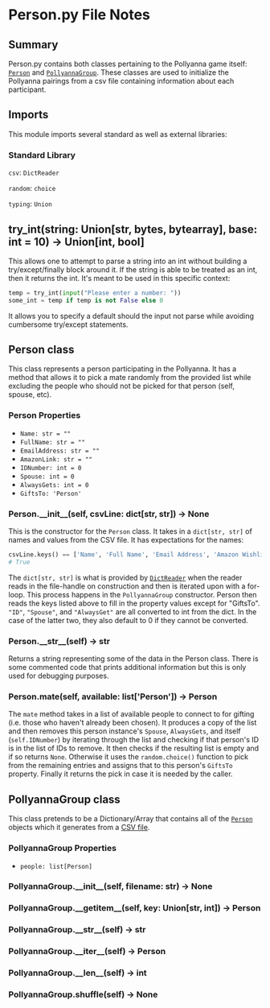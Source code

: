 # Person.py File Notes #

## Summary ##

Person.py contains both classes pertaining to the Pollyanna game itself: [`Person`](#person-class) and [`PollyannaGroup`](#pollyannagroup-class). These classes are used to initialize the Pollyanna pairings from a csv file containing information about each participant.

## Imports ##

This module imports several standard as well as external libraries:

### Standard Library ###

`csv`: `DictReader`

`random`: `choice`

`typing`: `Union`

## try_int(string: Union\[str, bytes, bytearray\], base: int = 10) -> Union\[int, bool\] ##

This allows one to attempt to parse a string into an int without building a try/except/finally block around it. If the string is able to be treated as an int, then it returns the int. It's meant to be used in this specific context:

```python
temp = try_int(input("Please enter a number: "))
some_int = temp if temp is not False else 0
```

It allows you to specify a default should the input not parse while avoiding cumbersome try/except statements.

## Person class ##

This class represents a person participating in the Pollyanna. It has a method that allows it to pick a mate randomly from the provided list while excluding the people who should not be picked for that person (self, spouse, etc).

### Person Properties ###

- `Name: str = ""`
- `FullName: str = ""`
- `EmailAddress: str = ""`
- `AmazonLink: str = ""`
- `IDNumber: int = 0`
- `Spouse: int = 0`
- `AlwaysGets: int = 0`
- `GiftsTo: 'Person'`

### Person.\_\_init\_\_(self, csvLine: dict\[str, str\]) -> None ###

This is the constructor for the `Person` class. It takes in a `dict[str, str]` of names and values from the CSV file. It has expectations for the names:

```python
csvLine.keys() == ['Name', 'Full Name', 'Email Address', 'Amazon Wishlist', 'ID', 'Spouse', 'I ALWAYS Get']
# True
```

The `dict[str, str]` is what is provided by [`DictReader`][csvLib-dictreader] when the reader reads in the file-handle on construction and then is iterated upon with a for-loop. This process happens in the `PollyannaGroup` constructor. Person then reads the keys listed above to fill in the property values except for "GiftsTo". `"ID"`, `"Spouse"`, and `"AlwaysGet"` are all converted to int from the dict. In the case of the latter two, they also default to 0 if they cannot be converted.

### Person.\_\_str\_\_(self) -> str ###

Returns a string representing some of the data in the Person class. There is some commented code that prints additional information but this is only used for debugging purposes.

### Person.mate(self, available: list\['Person'\]) -> Person ###

The `mate` method takes in a list of available people to connect to for gifting (i.e. those who haven't already been chosen). It produces a copy of the list and then removes this person instance's `Spouse`, `AlwaysGets`, and itself (`self.IDNumber`) by iterating through the list and checking if that person's ID is in the list of IDs to remove. It then checks if the resulting list is empty and if so returns `None`. Otherwise it uses the `random.choice()` function to pick from the remaining entries and assigns that to this person's `GiftsTo` property. Finally it returns the pick in case it is needed by the caller.

## PollyannaGroup class ##

This class pretends to be a Dictionary/Array that contains all of the [`Person`](#Person-class) objects which it generates from a [CSV file](https://github.com/GinoMan/PyPollyanna/blob/master/docs/data.md).

### PollyannaGroup Properties ###

- `people: list[Person]`

### PollyannaGroup.\_\_init\_\_(self, filename: str) -> None ###

### PollyannaGroup.\_\_getitem\_\_(self, key: Union\[str, int\]) -> Person ###

### PollyannaGroup.\_\_str\_\_(self) -> str ###

### PollyannaGroup.\_\_iter\_\_(self) -> Person ###

### PollyannaGroup.\_\_len\_\_(self) -> int ###

### PollyannaGroup.shuffle(self) -> None ###

[csvlib]: https://docs.python.org/3.9/library/csv.html
[csvlib-dictreader]: https://docs.python.org/3.9/library/csv.html#csv.DictReader
